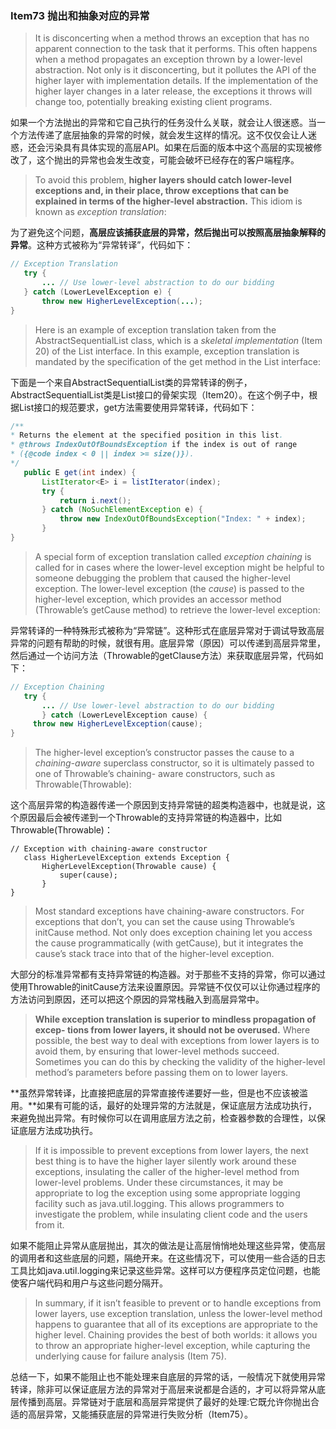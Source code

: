 ### Item73 抛出和抽象对应的异常

> It is disconcerting when a method throws an exception that has no apparent connection to the task that it performs. This often happens when a method propagates an exception thrown by a lower-level abstraction. Not only is it disconcerting, but it pollutes the API of the higher layer with implementation details. If the implementation of the higher layer changes in a later release, the exceptions it throws will change too, potentially breaking existing client programs.

如果一个方法抛出的异常和它自己执行的任务没什么关联，就会让人很迷惑。当一个方法传递了底层抽象的异常的时候，就会发生这样的情况。这不仅仅会让人迷惑，还会污染具有具体实现的高层API。如果在后面的版本中这个高层的实现被修改了，这个抛出的异常也会发生改变，可能会破坏已经存在的客户端程序。

> To avoid this problem, **higher layers should catch lower-level exceptions and, in their place, throw exceptions that can be explained in terms of the higher-level abstraction.** This idiom is known as *exception translation*:

为了避免这个问题，**高层应该捕获底层的异常，然后抛出可以按照高层抽象解释的异常**。这种方式被称为“异常转译”，代码如下：

```java
// Exception Translation
   try {
       ... // Use lower-level abstraction to do our bidding
   } catch (LowerLevelException e) {
       throw new HigherLevelException(...);
}
```

> Here is an example of exception translation taken from the AbstractSequentialList class, which is a *skeletal implementation* (Item 20) of the List interface. In this example, exception translation is mandated by the specification of the get method in the List<E> interface:

下面是一个来自AbstractSequentialList类的异常转译的例子，AbstractSequentialList类是List接口的骨架实现（Item20）。在这个例子中，根据List接口的规范要求，get方法需要使用异常转译，代码如下：

```java
/**
* Returns the element at the specified position in this list. 
* @throws IndexOutOfBoundsException if the index is out of range 
* ({@code index < 0 || index >= size()}).
*/
   public E get(int index) {
       ListIterator<E> i = listIterator(index);
       try {
           return i.next();
       } catch (NoSuchElementException e) {
           throw new IndexOutOfBoundsException("Index: " + index);
       }
}
```

> A special form of exception translation called *exception chaining* is called for in cases where the lower-level exception might be helpful to someone debugging the problem that caused the higher-level exception. The lower-level exception (the *cause*) is passed to the higher-level exception, which provides an accessor method (Throwable’s getCause method) to retrieve the lower-level exception:

异常转译的一种特殊形式被称为“异常链”。这种形式在底层异常对于调试导致高层异常的问题有帮助的时候，就很有用。底层异常（原因）可以传递到高层异常里，然后通过一个访问方法（Throwable的getClause方法）来获取底层异常，代码如下：

```java
// Exception Chaining
   try {
       ... // Use lower-level abstraction to do our bidding
       } catch (LowerLevelException cause) { 
     throw new HigherLevelException(cause);
}
```

> The higher-level exception’s constructor passes the cause to a *chaining-aware* superclass constructor, so it is ultimately passed to one of Throwable’s chaining- aware constructors, such as Throwable(Throwable):

这个高层异常的构造器传递一个原因到支持异常链的超类构造器中，也就是说，这个原因最后会被传递到一个Throwable的支持异常链的构造器中，比如Throwable(Throwable)：

```
// Exception with chaining-aware constructor
   class HigherLevelException extends Exception {
       HigherLevelException(Throwable cause) {
           super(cause);
       }
}
```

> Most standard exceptions have chaining-aware constructors. For exceptions that don’t, you can set the cause using Throwable’s initCause method. Not only does exception chaining let you access the cause programmatically (with getCause), but it integrates the cause’s stack trace into that of the higher-level exception.

大部分的标准异常都有支持异常链的构造器。对于那些不支持的异常，你可以通过使用Throwable的initCause方法来设置原因。异常链不仅仅可以让你通过程序的方法访问到原因，还可以把这个原因的异常栈融入到高层异常中。

> **While exception translation is superior to mindless propagation of excep- tions from lower layers, it should not be overused.** Where possible, the best way to deal with exceptions from lower layers is to avoid them, by ensuring that lower-level methods succeed. Sometimes you can do this by checking the validity of the higher-level method’s parameters before passing them on to lower layers.

**虽然异常转译，比直接把底层的异常直接传递要好一些，但是也不应该被滥用。**如果有可能的话，最好的处理异常的方法就是，保证底层方法成功执行，来避免抛出异常。有时候你可以在调用底层方法之前，检查器参数的合理性，以保证底层方法成功执行。

> If it is impossible to prevent exceptions from lower layers, the next best thing is to have the higher layer silently work around these exceptions, insulating the caller of the higher-level method from lower-level problems. Under these circumstances, it may be appropriate to log the exception using some appropriate logging facility such as java.util.logging. This allows programmers to investigate the problem, while insulating client code and the users from it.

如果不能阻止异常从底层抛出，其次的做法是让高层悄悄地处理这些异常，使高层的调用者和这些底层的问题，隔绝开来。在这些情况下，可以使用一些合适的日志工具比如java.util.logging来记录这些异常。这样可以方便程序员定位问题，也能使客户端代码和用户与这些问题分隔开。

> In summary, if it isn’t feasible to prevent or to handle exceptions from lower layers, use exception translation, unless the lower-level method happens to guarantee that all of its exceptions are appropriate to the higher level. Chaining provides the best of both worlds: it allows you to throw an appropriate higher-level exception, while capturing the underlying cause for failure analysis (Item 75).

总结一下，如果不能阻止也不能处理来自底层的异常的话，一般情况下就使用异常转译，除非可以保证底层方法的异常对于高层来说都是合适的，才可以将异常从底层传播到高层。异常链对于底层和高层异常提供了最好的处理:它既允许你抛出合适的高层异常，又能捕获底层的异常进行失败分析（Item75）。